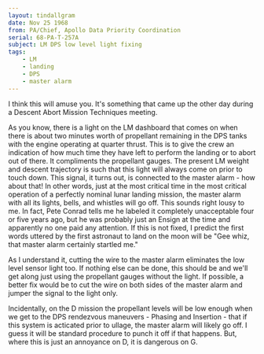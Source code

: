 ```yaml
---
layout: tindallgram
date: Nov 25 1968
from: PA/Chief, Apollo Data Priority Coordination
serial: 68-PA-T-257A
subject: LM DPS low level light fixing
tags:
    - LM
    - landing
    - DPS
    - master alarm
---
```

I think this will amuse you. It's something that came up the other
day during a Descent Abort Mission Techniques meeting.

As you know, there is a light on the LM dashboard that comes on when
there is about two minutes worth of propellant remaining in the DPS
tanks with the engine operating at quarter thrust.  This is to give
the crew an indication of how much time they have left to perform the
landing or to abort out of there.  It compliments the propellant gauges.
The present LM weight and descent trajectory is such that this light
will always come on prior to touch down.  This signal, it turns out,
is connected to the master alarm - how about that!  In other words,
just at the most critical time in the most critical operation of a
perfectly nominal lunar landing mission, the master alarm with all
its lights, bells, and whistles will go off.  This sounds right lousy
to me.  In fact, Pete Conrad tells me he labeled it completely unacceptable
four or five years ago, but he was probably just an Ensign at the time
and apparently no one paid any attention.  If this is not fixed, I predict
the first words uttered by the first astronaut to land on the moon will be
"Gee whiz, that master alarm certainly startled me."

As I understand it, cutting the wire to the master alarm eliminates the
low level sensor light too.  If nothing else can be done, this should be
and we'll get along just using the propellant gauges without the light.
If possible, a better fix would be to cut the wire on both sides of
the master alarm and jumper the signal to the light only.

Incidentally, on the D mission the propellant  levels will be low enough
when we get to the DPS rendezvous maneuvers - Phasing and Insertion - that
if this system is acticated prior to ullage, the master alarm will likely
go off.  I guess it will be standard procedure to punch it off if that
happens.  But, where this is just an annoyance on D, it is dangerous on G.
